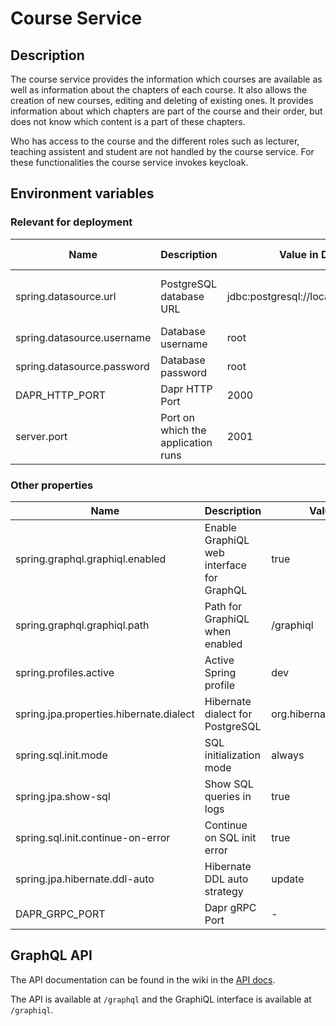 # Course Service

## Description

The course service provides the information which courses are available as well as information about the chapters of each course. It also allows the creation of new courses, editing and deleting of existing ones. It provides information about which chapters are part of the course and their order, but does not know which content is a part of these chapters.

Who has access to the course and the different roles such as lecturer, teaching assistent and student are not handled by the course service. For these functionalities the course service invokes keycloak.
## Environment variables
### Relevant for deployment
| Name                       | Description                        | Value in Dev Environment                        | Value in Prod Environment                                          |
|----------------------------|------------------------------------|-------------------------------------------------|--------------------------------------------------------------------|
| spring.datasource.url      | PostgreSQL database URL            | jdbc:postgresql://localhost:2032/course_service | jdbc:postgresql://course-service-db-postgresql:5432/course-service |
| spring.datasource.username | Database username                  | root                                            | gits                                                               |
| spring.datasource.password | Database password                  | root                                            | secret                                                             |
| DAPR_HTTP_PORT             | Dapr HTTP Port                     | 2000                                            | 3500                                                               |
| server.port                | Port on which the application runs | 2001                                            | 2001                                                               |

### Other properties
| Name                                        | Description                                 | Value in Dev Environment                            | Value in Prod Environment                                                |
| ------------------------------------------- | ------------------------------------------- | --------------------------------------------------- | ------------------------------------------------------------------------ |
| spring.graphql.graphiql.enabled             | Enable GraphiQL web interface for GraphQL   | true                                                | true                                                                     |
| spring.graphql.graphiql.path                | Path for GraphiQL when enabled              | /graphiql                                           | /graphiql                                                                |
| spring.profiles.active                      | Active Spring profile                       | dev                                                 | prod                                                                     |
| spring.jpa.properties.hibernate.dialect     | Hibernate dialect for PostgreSQL            | org.hibernate.dialect.PostgreSQLDialect**           | org.hibernate.dialect.PostgreSQLDialect                                  |
| spring.sql.init.mode                        | SQL initialization mode                     | always                                              | always                                                                   |
| spring.jpa.show-sql                         | Show SQL queries in logs                    | true                                                | true                                                                     |
| spring.sql.init.continue-on-error           | Continue on SQL init error                  | true                                                | true                                                                     |
| spring.jpa.hibernate.ddl-auto               | Hibernate DDL auto strategy                 | update                                              | update                                                                   |
| DAPR_GRPC_PORT                              | Dapr gRPC Port                              | -                                                   | 50001                                                                    |

## GraphQL API

The API documentation can be found in the wiki in the [API docs](api.md).

The API is available at `/graphql` and the GraphiQL interface is available at `/graphiql`.
